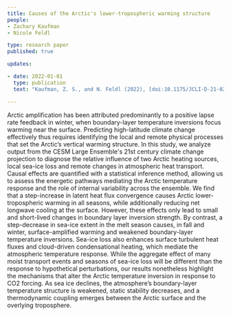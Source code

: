 ```yaml
---
title: Causes of the Arctic's lower-tropospheric warming structure 
people:
- Zachary Kaufman
- Nicole Feldl

type: research paper
published: true

updates:

- date: 2022-01-01
  type: publication
  text: "Kaufman, Z. S., and N. Feldl (2022), [doi:10.1175/JCLI-D-21-0298.1](https://doi.org/10.1175/JCLI-D-21-0298.1), in press."

---
```


Arctic amplification has been attributed predominantly to a positive lapse rate feedback in winter, when boundary-layer temperature inversions focus warming near the surface. Predicting high-latitude climate change effectively thus requires identifying the local and remote physical processes that set the Arctic’s vertical warming structure. In this study, we analyze output from the CESM Large Ensemble's 21st century climate change projection to diagnose the relative influence of two Arctic heating sources, local sea-ice loss and remote changes in atmospheric heat transport. Causal effects are quantified with a statistical inference method, allowing us to assess the energetic pathways mediating the Arctic temperature response and the role of internal variability across the ensemble. We find that a step-increase in latent heat flux convergence causes Arctic lower-tropospheric warming in all seasons, while additionally reducing net longwave cooling at the surface. However, these effects only lead to small and short-lived changes in boundary layer inversion strength. By contrast, a step-decrease in sea-ice extent in the melt season causes, in fall and winter, surface-amplified warming and weakened boundary-layer temperature inversions. Sea-ice loss also enhances surface turbulent heat fluxes and cloud-driven condensational heating, which mediate the atmospheric temperature response. While the aggregate effect of many moist transport events and seasons of sea-ice loss will be different than the response to hypothetical perturbations, our results nonetheless highlight the mechanisms that alter the Arctic temperature inversion in response to CO2 forcing. As sea ice declines, the atmosphere’s boundary-layer temperature structure is weakened, static stability decreases, and a thermodynamic coupling emerges between the Arctic surface and the overlying troposphere.

